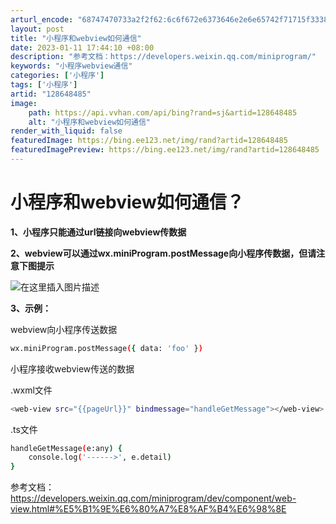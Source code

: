 ```yaml
---
arturl_encode: "68747470733a2f2f62:6c6f672e6373646e2e6e65742f71715f33383939303435312f:61727469636c652f64657461696c732f313238363438343835"
layout: post
title: "小程序和webview如何通信"
date: 2023-01-11 17:44:10 +08:00
description: "参考文档：https://developers.weixin.qq.com/miniprogram/"
keywords: "小程序webview通信"
categories: ['小程序']
tags: ['小程序']
artid: "128648485"
image:
    path: https://api.vvhan.com/api/bing?rand=sj&artid=128648485
    alt: "小程序和webview如何通信"
render_with_liquid: false
featuredImage: https://bing.ee123.net/img/rand?artid=128648485
featuredImagePreview: https://bing.ee123.net/img/rand?artid=128648485
---
```


# 小程序和webview如何通信？

**1、小程序只能通过url链接向webview传数据**
  
**2、webview可以通过wx.miniProgram.postMessage向小程序传数据，但请注意下图提示**
  
![在这里插入图片描述](https://i-blog.csdnimg.cn/blog_migrate/dd4babe562e25a82672fbbcd776e96ce.png)
  
**3、示例：**
  
webview向小程序传送数据

```bash
wx.miniProgram.postMessage({ data: 'foo' })

```

小程序接收webview传送的数据
  
.wxml文件

```bash
<web-view src="{{pageUrl}}" bindmessage="handleGetMessage"></web-view>

```

.ts文件

```bash
handleGetMessage(e:any) {
    console.log('------>', e.detail)
}

```

参考文档：
<https://developers.weixin.qq.com/miniprogram/dev/component/web-view.html#%E5%B1%9E%E6%80%A7%E8%AF%B4%E6%98%8E>